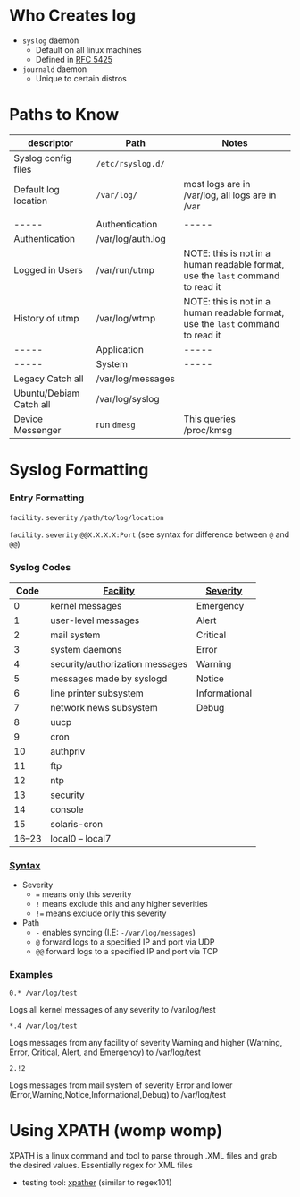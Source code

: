 # Who Creates log
- `syslog` daemon
  - Default on all linux machines
  - Defined in [RFC 5425](https://tools.ietf.org/html/rfc5424)
- `journald` daemon
  - Unique to certain distros

# Paths to Know
| descriptor | Path | Notes |
| ---------- | ---- | ----- | 
| Syslog config files | `/etc/rsyslog.d/` | |
| Default log location | `/var/log/` | most logs are in /var/log, all logs are in /var |
| | | |
| ----- | Authentication | ----- |
| Authentication | /var/log/auth.log | |
| Logged in Users | /var/run/utmp | NOTE: this is not in a human readable format, use the `last` command to read it |
| History of utmp | /var/log/wtmp | NOTE: this is not in a human readable format, use the `last` command to read it |
| ----- | Application | ----- |
| ----- | System | ----- |
| Legacy Catch all | /var/log/messages | |
| Ubuntu/Debiam Catch all | /var/log/syslog | |
| Device Messenger | run `dmesg` | This queries /proc/kmsg |

# Syslog Formatting

### Entry Formatting
`facility`. `severity` `/path/to/log/location`


`facility`. `severity` `@@X.X.X.X:Port` (see syntax for difference between `@` and `@@`)

### Syslog Codes
| Code | [Facility](https://en.wikipedia.org/wiki/Syslog#Facility) | [Severity](https://en.wikipedia.org/wiki/Syslog#Severity_level) |
| ---- | -------- | -------- |
| 0 | kernel messages | Emergency |
| 1 | user-level messages | Alert |
| 2 | mail system | Critical |
| 3 | system daemons | Error |
| 4 | security/authorization messages | Warning |
| 5 | messages made by syslogd | Notice |
| 6 | line printer subsystem | Informational |
| 7 | network news subsystem | Debug |
| 8 	| uucp 	| |
| 9 	| cron 	| |
| 10 	| authpriv 	| |
| 11 	| ftp 	| |
| 12 	| ntp 	| |
| 13 	| security 	| |
| 14 	| console 	| |
| 15 	| solaris-cron 	| |
| 16–23 	| local0 – local7 	| |
### [Syntax](https://man7.org/linux/man-pages/man5/rsyslog.conf.5.html)
- Severity
  - `=` means only this severity
  - `!` means exclude this and any higher severities
  - `!=` means exclude only this severity
- Path
  - `-` enables syncing (I.E: `-/var/log/messages`)
  - `@` forward logs to a specified IP and port via UDP
  - `@@` forward logs to a specified IP and port via TCP

### Examples
```
0.* /var/log/test
```
Logs all kernel messages of any severity to /var/log/test

```
*.4 /var/log/test
```
Logs messages from any facility of severity Warning and higher (Warning, Error, Critical, Alert, and Emergency) to /var/log/test

```
2.!2
```
Logs messages from mail system of severity Error and lower (Error,Warning,Notice,Informational,Debug) to /var/log/test

# Using XPATH (womp womp)
XPATH is a linux command and tool to parse through .XML files and grab the desired values. Essentially regex for XML files
- testing tool: [xpather](http://xpather.com/) (similar to regex101)
